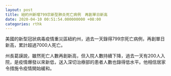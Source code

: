 ```yaml
---
layout: post
title: 紐約州新增799宗新型肺炎死亡病例　再創單日新高
date: 2020-04-10 00:51:54.000000000 +08:00
categories: rthk
---
```


美國的新型冠狀病毒疫情重災區紐約州，過去一天錄得799宗死亡病例，再創單日新高，累計超過7000人死亡。

州長葛謨說，雖然死亡人數再創新高，但入院人數持續下降，過去一天有200人入院，是疫情爆發以來新低，送入深切治療部的患者人數也錄得低水平。他相信居家令措施令疫情開始緩和。
